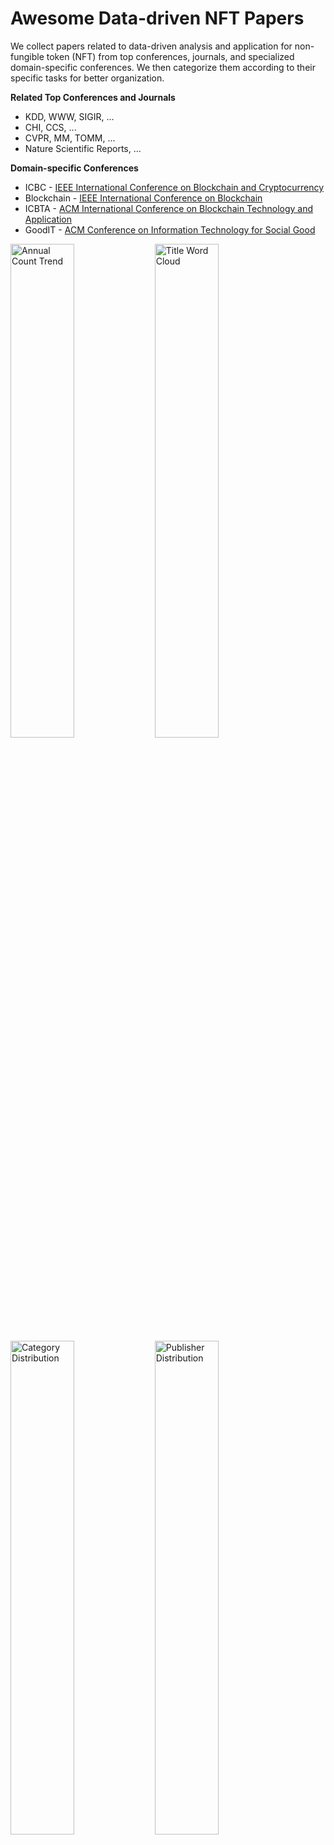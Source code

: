 # Awesome Data-driven NFT Papers

We collect papers related to data-driven analysis and application for non-fungible token (NFT) from top conferences, journals, and specialized domain-specific conferences. We then categorize them according to their specific tasks for better organization.

**Related Top Conferences and Journals**

- KDD, WWW, SIGIR, ...
- CHI, CCS, ...
- CVPR, MM, TOMM, ...
- Nature Scientific Reports, ...

**Domain-specific Conferences**

- ICBC - [IEEE International Conference on Blockchain and Cryptocurrency](https://ieeexplore.ieee.org/xpl/conhome/10174862/proceeding)
- Blockchain - [IEEE International Conference on Blockchain](https://ieeexplore.ieee.org/xpl/conhome/1834584/all-proceedings)
- ICBTA - [ACM International Conference on Blockchain Technology and Application](https://dl.acm.org/conference/icbta)
- GoodIT - [ACM Conference on Information Technology for Social Good](https://dl.acm.org/conference/goodit)

<div>
  <img src="figures/annual_count_trend.svg" alt="Annual Count Trend" width="45%"/>
  <img src="figures/title_word_cloud.png" alt="Title Word Cloud" width="45%"/>
</div>
<div>
  <img src="figures/category_distribution.svg" alt="Category Distribution" width="45%"/>
  <img src="figures/publisher_distribution.svg" alt="Publisher Distribution" width="45%"/>
</div>

## [Content](#content)

<table>
<tr><td colspan="2"><a href="#survey-papers">1. Overview</a></td></tr>
<tr><td colspan="2"><a href="#tasks">2. Tasks</a></td></tr> <tr>
	<td>&emsp;<a href=#data-insight>2.1 Data Insight</a></td>
	<td>&emsp;<a href=#anomaly-detection>2.2 Anomaly Detection</a></td>
</tr>
<tr>
	<td>&emsp;<a href=#anti-counterfeiting>2.3 Anti-counterfeiting</a></td>
	<td>&emsp;<a href=#valuation-&-price-prediction>2.4 Valuation & Price Prediction</a></td>
</tr>
<tr>
	<td>&emsp;<a href=#recommendation>2.5 Recommendation</a></td>
	<td>&emsp;<a href=#generation>2.6 Generation</a></td>
</tr>
<tr>
	<td>&emsp;<a href=#mechanism-design>2.7 Mechanism Design</a></td>
	<td>&emsp;<a href=#database>2.8 Database</a></td>
</tr>
<tr>
	<td>&emsp;<a href=#other>2.9 Other</a></td>
<td>&ensp;</td>
</tr>
</table>




### [Overview](#content)

1. **Mapping the NFT revolution: market trends, trade networks, and visual features**

    *Nadini, Matthieu and Alessandretti, Laura and Di Giacinto, Flavio and Martino, Mauro and Aiello, Luca Maria and Baronchelli, Andrea*

    Nature Scientific Reports, 2021. [`journal`](https://www.nature.com/articles/s41598-021-00053-8)

2. **Non-fungible tokens and the future of art**

    *Kugler, Logan*

    Communications of the ACM, 2021. [`journal`](https://dl.acm.org/doi/10.1145/3474355)

3. **Characterizing the OpenSea NFT Marketplace**

    *White, Bryan and Mahanti, Aniket and Passi, Kalpdrum*

    WWW Companion, 2022. [`workshop`](https://dl.acm.org/doi/10.1145/3487553.3524629)

4. **Web 3.0: The Future of Internet**

    *Gan, Wensheng and Ye, Zhenqiang and Wan, Shicheng and Yu, Philip S.*

    WWW Companion, 2023. [`workshop`](https://dl.acm.org/doi/abs/10.1145/3543873.3587583)

## [Tasks](#content)

### [Data Insight](#content)

1. **Traveling the token world: A graph analysis of Ethereum ERC20 token ecosystem**

    *Chen, Weili and Zhang, Tuo and Chen, Zhiguang and Zheng, Zibin and Lu, Yutong*

    WWW, 2020. [`conference`](https://dl.acm.org/doi/abs/10.1145/3366423.3380215)

2. **Networks of Ethereum Non-Fungible Tokens: A graph-based analysis of the ERC-721 ecosystem**

    *Casale-Brunet, S. and Ribeca, P. and Doyle, P. and Mattavelli, M.*

    Blockchain, 2021. [`conference`](https://ieeexplore.ieee.org/document/9680594)

3. **Quantifying NFT-driven networks in crypto art**

    *Vasan, Kishore and Janosov, Milán and Barabási, Albert-László*

    Nature Scientific Reports, 2022. [`journal`](https://www.nature.com/articles/s41598-022-05146-6)

4. **Graph Analysis of the Ethereum Blockchain Data: A Survey of Datasets, Methods, and Future Work**

    *Khan, Arijit*

    Blockchain, 2022. [`conference`](https://ieeexplore.ieee.org/document/9881605)

5. **The social impact of NFTs in the metaverse economy**

    *Guidi, Barbara and Michienzi, Andrea*

    GoodIT, 2023. [`conference`](https://dl.acm.org/doi/10.1145/3582515.3609564)

6. **NFT SMASH: Game to Test Your NFT Rarity Sense**

    *Krasnoselskii, Mikhail and Madhwal, Yash and Stepin, Alexander and Yanovich, Yury*

    ICBC, 2023. [`conference`](https://ieeexplore.ieee.org/document/10174898)

7. **KRAMER: Kanaria NFT Collection Rarity Meter**

    *Krasnoselskii, Mikhail and Madhwal, Yash and Yanovich, Yury*

    ICBC, 2023. [`conference`](https://ieeexplore.ieee.org/document/9805542)

### [Anomaly Detection](#content)

1. **TTAGN: Temporal Transaction Aggregation Graph Network for Ethereum Phishing Scams Detection**

    *Li, Sijia and Gou, Gaopeng and Liu, Chang and Hou, Chengshang and Li, Zhenzhen and Xiong, Gang*

    WWW, 2022. [`conference`](https://dl.acm.org/doi/10.1145/3485447.3512226)

2. **Understanding Security Issues in the NFT Ecosystem**

    *Das, Dipanjan and Bose, Priyanka and Ruaro, Nicola and Kruegel, Christopher and Vigna, Giovanni*

    CCS, 2022. [`conference`](https://dl.acm.org/doi/abs/10.1145/3548606.3559342)

3. **Sleepminting, the brand new frontier of Non Fungible Tokens fraud**

    *Guidi, Barbara and Michienzi, Andrea*

    GoodIT, 2022. [`conference`](https://dl.acm.org/doi/abs/10.1145/3524458.3547239)

4. **NFTDisk: Visual Detection of Wash Trading in NFT Markets**

    *Wen, Xiaolin and Wang, Yong and Yue, Xuanwu and Zhu, Feida and Zhu, Min*

    CHI, 2023. [`conference`](https://dl.acm.org/doi/abs/10.1145/3580305.3599876)

5. **BERT4ETH: A Pre-trained Transformer for Ethereum Fraud Detection**

    *Hu, Sihao and Zhang, Zhen and Luo, Bingqiao and Lu, Shengliang and He, Bingsheng and Liu, Ling*

    WWW, 2023. [`conference`](https://dl.acm.org/doi/10.1145/3543507.3583345), [`code`](https://github.com/git-disl/BERT4ETH)

### [Anti-counterfeiting](#content)

1. **A Distributed Authenticity Verification Scheme Using Deep Learning for NFT Market**

    *Kimura, Keigo and Imamura, Mitsuyoshi and Omote, Kazumasa*

    ICBTA, 2022. [`conference`](https://dl.acm.org/doi/10.1145/3581971.3581977)

2. **NFT-Based Data Marketplace with Digital Watermarking**

    *Ranjbar Alvar, Saeed and Akbari, Mohammad and Yue, David (Ming Xuan) and Zhang, Yong*

    KDD, 2023. [`conference`](https://dl.acm.org/doi/abs/10.1145/3580305.3599876)

3. **Cross-Referencing Scheme to Ensure NFT and Platform Linkage Unaffected by Forking**

    *Kimura, Keigo and Imamura, Mitsuyoshi and Omote, Kazumasa*

    ICBC, 2023. [`conference`](https://ieeexplore.ieee.org/document/10174994)

### [Valuation & Price Prediction](#content)

1. **TweetBoost: Influence of Social Media on NFT Valuation**

    *Kapoor, Arnav and Guhathakurta, Dipanwita and Mathur, Mehul and Yadav, Rupanshu and Gupta, Manish and Kumaraguru, Ponnurangam*

    WWW Companion, 2022. [`workshop`](https://dl.acm.org/doi/abs/10.1145/3487553.3524642)

2. **Heterogeneous rarity patterns drive price dynamics in NFT collections**

    *Mekacher, Amin and Bracci, Alberto and Nadini, Matthieu and Martino, Mauro and Alessandretti, Laura and Aiello, Luca Maria and Baronchelli, Andrea*

    Nature Scientific Reports, 2022. [`journal`](https://www.nature.com/articles/s41598-022-17922-5)

3. **The impact of NFT profile pictures within social network communities**

    *Casale-Brunet, Simone and Zichichi, Mirko and Hutchinson, Lee and Mattavelli, Marco and Ferretti, Stefano*

    GoodIT, 2022. [`conference`](https://dl.acm.org/doi/10.1145/3524458.3547230)

4. **Analysis of Non-Fungible Token Pricing Factors with Machine Learning**

    *Ho, Kin-Hon and Hou, Yun and Chan, Tse-Tin and Pan, Haoyuan*

    SMC, 2022. [`conference`](https://ieeexplore.ieee.org/document/9945566)

5. **Understanding NFT Price Moves through Tweets Keywords Analysis**

    *Luo, Junliang and Jia, Yongzheng and Liu, Xue*

    GoodIT, 2023. [`conference`](https://dl.acm.org/doi/abs/10.1145/3582515.3609562)

6. **NFT Scoring: An Analysis of the Considerable Features**

    *Nourmohammadi, Reza and Arabian, Mahdi and Ghorbanpour, Masoumeh and Nazemi, Mohammad M. and Nezhadsistani, Nasim*

    ICBTA, 2023. [`conference`](https://dl.acm.org/doi/10.1145/3581971.3581979)

### [Recommendation](#content)

1. **Predicting NFT Classification with GNN: A Recommender System for Web3 Assets**

    *Yu, Guangsheng and Wang, Qin and Altaf, Tanzeela and Wang, Xu and Xu, Xiwei and Chen, Shiping*

    ICBC, 2023. [`conference`](https://ieeexplore.ieee.org/document/10174882)

### [Generation](#content)

1. **NFTGAN: Non-Fungible Token Art Generation Using Generative Adversarial Networks**

    *Shahriar, Sakib and Hayawi, Kadhim*

    ICMLT, 2022. [`conference`](https://dl.acm.org/doi/10.1145/3529399.3529439)

2. **Learning Profitable NFT Image Diffusions via Multiple Visual-Policy Guided Reinforcement Learning**

    *He, Huiguo and Wang, Tianfu and Yang, Huan and Fu, Jianlong and Yuan, Nicholas Jing and Yin, Jian and Chao, Hongyang and Zhang, Qi*

    MM, 2023. [`conference`](https://arxiv.org/abs/2306.11731)

3. **EKILA: Synthetic Media Provenance and Attribution for Generative Art**

    *Balan, Kar and Agarwal, Shruti and Jenni, Simon and Parsons, Andy and Gilbert, Andrew and Collomosse, John*

    CVPR Workshop, 2023. [`workshop`](https://ieeexplore.ieee.org/document/10208679)

### [Mechanism Design](#content)

1. **A Framework for Single-Item NFT Auction Mechanism Design**

    *Milionis, Jason and Hirsch, Dean and Arditi, Andy and Garimidi, Pranav*

    CCS DeFi, 2022. [`workshop`](https://dl.acm.org/doi/abs/10.1145/3560832.3563436)

2. **Real Estate Tokenisation via Non Fungible Tokens**

    *Serrano, Will*

    ICBCT, 2022. [`conference`](https://dl.acm.org/doi/10.1145/3532640.3532651)

3. **Altruistic and Profit-oriented: Making Sense of Roles in Web3 Community from Airdrop Perspective**

    *Fan, Sizheng and Min, Tian and Wu, Xiao and Cai, Wei*

    CHI, 2023. [`conference`](https://dl.acm.org/doi/10.1145/3544548.3581173)

4. **Using NFTs for ownership management of digital twins and for proof of delivery of their physical assets**

    *Haya R. Hasan and Mohammad Madine and Ibrar Yaqoob and Khaled Salah and Raja Jayaraman and Dragan Boscovic*

    Future Generation Computer Systems, 2023. [`journal`](https://www.sciencedirect.com/science/article/abs/pii/S0167739X23001280)

5. **A Privacy-preserving Auction Mechanism for Learning Model as an NFT in Blockchain-Driven Metaverse**

    *Zhang, Qinnan and Xiong, Zehui and Zhu, Jianming and Gao, Sheng and Yang, Wanting*

    TOMM, 2023. [`journal`](https://dl.acm.org/doi/10.1145/3599971)

6. **Do NFTs’ Owners Really Possess their Assets? A First Look at the NFT-to-Asset Connection Fragility**

    *Wang, Ziwei and Gao, Jiashi and Wei, Xuetao*

    WWW, 2023. [`conference`](https://dl.acm.org/doi/abs/10.1145/3543507.3583281)

7. **Gas Cost Analysis of Fractional NFT on the Ethereum Blockchain**

    *Choi, Wonseok and Woo, Jongsoo and Hong, James Won-Ki*

    ICBC, 2023. [`conference`](https://ieeexplore.ieee.org/document/10174920)

8. **Semantics and Non-Fungible Tokens for Copyright Management on the Metaverse and Beyond**

    *García, Roberto and Cediel, Ana and Teixidó, Mercè and Gil, Rosa*

    TOMM, 2023. [`journal`](https://dl.acm.org/doi/10.1145/3585387)

### [Database](#content)

1. **SoChainDB: A Database for Storing and Retrieving Blockchain-Powered Social Network Data**

    *Nguyen, Hoang H. and Bozhkov, Dmytro and Ahmadi, Zahra and Nguyen, Nhat-Minh and Doan, Thanh-Nam*

    SIGIR, 2022. [`conference`](https://dl.acm.org/doi/10.1145/3477495.3531735)

2. **Data Mining of Compound DeFi Project**

    *Escamilla, Jesus Ariel Leon and Yanovich, Yury*

    ICBTA, 2022. [`conference`](https://dl.acm.org/doi/10.1145/3581971.3581974)

### [Other](#content)

1. **Stakeholders and Value in the NFT Ecosystem: Towards a Multi-disciplinary Understanding of the NFT Phenomenon**

    *Baytaş, Aydın and Cappellaro, Amos and Fernaeus, Ylva*

    CHI EA, 2022. [`workshop`](https://dl.acm.org/doi/10.1145/3491101.3519694)

2. **Promoting Inclusiveness and Fairness through NFTs: The Case of Student-Athletes and NILs**

    *Carvalho, Arthur and Zavolokina, Liudmila and Bhunia, Suman and Chaudhary, Monu and Yoganathan, Nitharsan*

    CHI, 2023. [`conference`](https://dl.acm.org/doi/10.1145/3544548.3580732)

